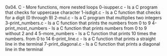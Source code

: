 0x04. C - More functions, more nested loops
0-isupper.c - Is a C program that checks for uppercase character
1-isdigit.c - Is a C function that checks for a digit (0 through 9)
2-mul.c - Is a C program that multiplies two integers
3-print_numbers.c - Is a C function that prints the numbers from 0  to 9
4-print_most_numbers - Is a C function that prints numbers from 0  to 9 without 2 and 4
5-more_numbers - Is a C function that prints 10 times the numbers. from 0  to 14
6-print_line.c - Is a C function that prints a straight line in the terminal
7-print_diagonal.c - Is a C function that prints a diagonal line in the terminal
